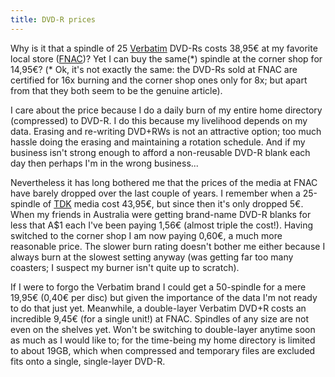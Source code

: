 ```yaml
---
title: DVD-R prices
---
```


Why is it that a spindle of 25 [Verbatim](http://verbatim.com/) DVD-Rs costs 38,95€ at my favorite local store ([FNAC](http://www.fnac.es/))? Yet I can buy the same(\*) spindle at the corner shop for 14,95€? (\* Ok, it's not exactly the same: the DVD-Rs sold at FNAC are certified for 16x burning and the corner shop ones only for 8x; but apart from that they both seem to be the genuine article).

I care about the price because I do a daily burn of my entire home directory (compressed) to DVD-R. I do this because my livelihood depends on my data. Erasing and re-writing DVD+RWs is not an attractive option; too much hassle doing the erasing and maintaining a rotation schedule. And if my business isn't strong enough to afford a non-reusable DVD-R blank each day then perhaps I'm in the wrong business...

Nevertheless it has long bothered me that the prices of the media at FNAC have barely dropped over the last couple of years. I remember when a 25-spindle of [TDK](http://tdk.com/) media cost 43,95€, but since then it's only dropped 5€. When my friends in Australia were getting brand-name DVD-R blanks for less that A$1 each I've been paying 1,56€ (almost triple the cost!). Having switched to the corner shop I am now paying 0,60€, a much more reasonable price. The slower burn rating doesn't bother me either because I always burn at the slowest setting anyway (was getting far too many coasters; I suspect my burner isn't quite up to scratch).

If I were to forgo the Verbatim brand I could get a 50-spindle for a mere 19,95€ (0,40€ per disc) but given the importance of the data I'm not ready to do that just yet. Meanwhile, a double-layer Verbatim DVD+R costs an incredible 9,45€ (for a single unit!) at FNAC. Spindles of any size are not even on the shelves yet. Won't be switching to double-layer anytime soon as much as I would like to; for the time-being my home directory is limited to about 19GB, which when compressed and temporary files are excluded fits onto a single, single-layer DVD-R.
